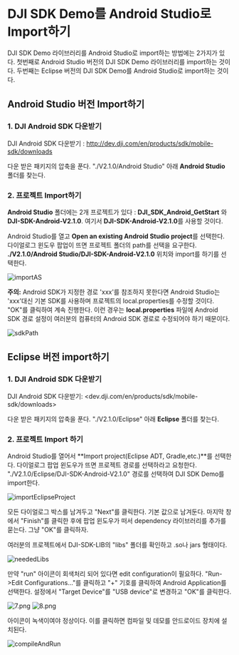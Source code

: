 # DJI SDK Demo를 Android Studio로 Import하기

<!-- toc -->

DJI SDK Demo 라이브러리를 Android Studio로 import하는 방법에는 2가지가 있다. 첫번째로 Android Studio 버전의 DJI SDK Demo 라이브러리를 import하는 것이다. 두번째는 Eclipse 버전의 DJI SDK Demo를 Android Studio로 import하는 것이다.


## Android Studio 버전 Import하기

### 1. DJI Android SDK 다운받기
DJI Android SDK 다운받기 : <http://dev.dji.com/en/products/sdk/mobile-sdk/downloads>

다운 받은 패키지의 압축을 푼다. "./V2.1.0/Android Studio" 아래 **Android Studio** 폴더를 찾는다.

### 2. 프로젝트 Import하기

**Android Studio** 폴더에는 2개 프로젝트가 있다 : **DJI_SDK_Android_GetStart** 와 **DJI-SDK-Android-V2.1.0**. 여기서 **DJI-SDK-Android-V2.1.0**를 사용할 것이다.

Android Studio를 열고 **Open an existing Android Studio project**를 선택한다. 다이얼로그 윈도우 팝업이 뜨면 프로젝트 폴더의 path를 선택을 요구한다. **./V2.1.0/Android Studio/DJI-SDK-Android-V2.1.0** 위치와 import를 하기를 선택한다.

![importAS](../../images/Android/AndroidStudioMigration/importAS.png)

 **주의:** Android SDK가 지정한 경로 'xxx'를 참조하지 못한다면 Android Studio는 'xxx'대신 기본 SDK를 사용하며 프로젝트의 local.properties를 수정할 것이다. "OK"를 클릭하여 계속 진행한다. 이런 경우는 **local.properties** 파일에 Android SDK 경로 설정이 여러분의 컴퓨터의 Android SDK 경로로 수정되어야 하기 때문이다.
 
![sdkPath](../../images/Android/AndroidStudioMigration/sdkPath.png)


## Eclipse 버전 import하기

### 1. DJI Android SDK 다운받기
DJI Android SDK 다운받기: <dev.dji.com/en/products/sdk/mobile-sdk/downloads>

다운 받은 패키지의 압축을 푼다. "./V2.1.0/Eclipse" 아래 **Eclipse**  폴더를 찾는다.


### 2. 프로젝트 Import 하기

Android Studio를 열어서 **Import project(Eclipse ADT, Gradle,etc.)**를 선택한다. 다이얼로그 팝업 윈도우가 뜨면 프로젝트 경로를 선택하라고 요청한다. "./V2.1.0/Eclipse/DJI-SDK-Android-V2.1.0" 경로를 선택하여 DJI SDK Demo를 import한다.

![importEclipseProject](../../images/Android/AndroidStudioMigration/importEclipseProject.png)

모든 다이얼로그 박스를 남겨두고 "Next"를 클릭한다. 기본 값으로 남겨둔다. 마지막 창에서 "Finish"를 클릭한 후에 팝업 윈도우가 떠서 dependency 라이브러리를 추가를 묻는다. 그냥 "OK"를 클릭하자.

여러분의 프로젝트에서 DJI-SDK-LIB의 "libs" 폴더를 확인하고 .so나 jars 형태이다.

![neededLibs](../../images/Android/AndroidStudioMigration/neededLibs.png)

만약 "run" 아이콘이 회색처리 되어 있다면 edit configuration이 필요하다. "Run->Edit Configurations..."를 클릭하고 "+" 기호를 클릭하여 Android Application를 선택한다. 설정에서 "Target Device"를 "USB device"로 변경하고 "OK"를 클릭한다.

![7.png](../../images/Android/AndroidStudioMigration/7.png)
![8.png](../../images/Android/AndroidStudioMigration/8.png)

아이콘이 녹색이여야 정상이다. 이를 클릭하면 컴파일 및 데모를 안드로이드 장치에 설치된다.

![compileAndRun](../../images/Android/AndroidStudioMigration/compileAndRun.png)


